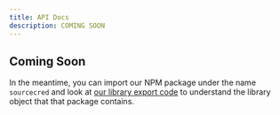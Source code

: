 ```yaml
---
title: API Docs
description: COMING SOON
---
```


## Coming Soon
In the meantime, you can import our NPM package under the name `sourcecred` and look at [our library export code](https://github.com/sourcecred/sourcecred/blob/main/packages/sourcecred/src/api/index.js) to understand the library object that that package contains.